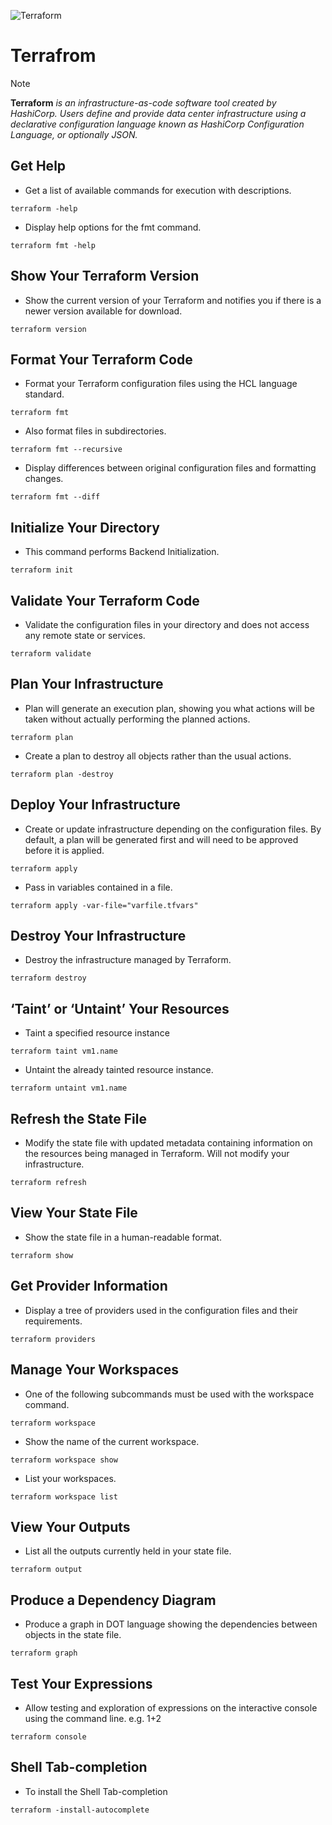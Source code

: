 ![Terraform](https://github.com/user-attachments/assets/37995097-6dca-490c-a923-d21ef33c24c7)

# Terrafrom
> [!NOTE]
**Terraform** *is an infrastructure-as-code software tool created by HashiCorp. Users define and provide data center infrastructure using a declarative configuration language known as HashiCorp Configuration Language, or optionally JSON.*

## Get Help
- Get a list of available commands for execution with descriptions.
```
terraform -help
```
- Display help options for the fmt command.
```
terraform fmt -help
```
## Show Your Terraform Version
- Show the current version of your Terraform and notifies you if there is a newer version available for download.
```
terraform version
```
## Format Your Terraform Code
- Format your Terraform configuration files using the HCL language standard.
```
terraform fmt
```
- Also format files in subdirectories.
```
terraform fmt --recursive
```
- Display differences between original configuration files and formatting changes.
```
terraform fmt --diff
```
## Initialize Your Directory
- This command performs Backend Initialization.
```
terraform init
```
## Validate Your Terraform Code
- Validate the configuration files in your directory and does not access any remote state or services.
```
terraform validate
```
## Plan Your Infrastructure
- Plan will generate an execution plan, showing you what actions will be taken without actually performing the planned actions.
```
terraform plan
```
- Create a plan to destroy all objects rather than the usual actions.
```
terraform plan -destroy
```
## Deploy Your Infrastructure
- Create or update infrastructure depending on the configuration files. By default, a plan will be generated first and will need to be approved before it is applied.
```
terraform apply
```
- Pass in variables contained in a file.
```
terraform apply -var-file="varfile.tfvars"
```
## Destroy Your Infrastructure
- Destroy the infrastructure managed by Terraform.
```
terraform destroy
```
## ‘Taint’ or ‘Untaint’ Your Resources
- Taint a specified resource instance
```
terraform taint vm1.name
```
- Untaint the already tainted resource instance.
```
terraform untaint vm1.name
```
## Refresh the State File
- Modify the state file with updated metadata containing information on the resources being managed in Terraform. Will not modify your infrastructure.
```
terraform refresh
```
## View Your State File
- Show the state file in a human-readable format.
```
terraform show
```
##  Get Provider Information
- Display a tree of providers used in the configuration files and their requirements.
```
terraform providers
```
## Manage Your Workspaces
- One of the following subcommands must be used with the workspace command.
```
terraform workspace
```
- Show the name of the current workspace.
```
terraform workspace show
```
- List your workspaces.
```
terraform workspace list 
```
## View Your Outputs
- List all the outputs currently held in your state file.
```
terraform output
```
## Produce a Dependency Diagram
- Produce a graph in DOT language showing the dependencies between objects in the state file.
```
terraform graph
```
## Test Your Expressions
- Allow testing and exploration of expressions on the interactive console using the command line. e.g. 1+2
```
terraform console
```
## Shell Tab-completion
- To install the Shell Tab-completion
```
terraform -install-autocomplete
```

